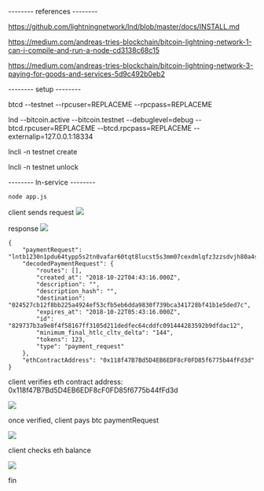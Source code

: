 -------- references --------

https://github.com/lightningnetwork/lnd/blob/master/docs/INSTALL.md

https://medium.com/andreas-tries-blockchain/bitcoin-lightning-network-1-can-i-compile-and-run-a-node-cd3138c68c15

https://medium.com/andreas-tries-blockchain/bitcoin-lightning-network-3-paying-for-goods-and-services-5d9c492b0eb2

-------- setup --------

btcd --testnet --rpcuser=REPLACEME --rpcpass=REPLACEME

lnd --bitcoin.active --bitcoin.testnet --debuglevel=debug --btcd.rpcuser=REPLACEME --btcd.rpcpass=REPLACEME --externalip=127.0.0.1:18334

lncli -n testnet create

lncli -n testnet unlock

-------- ln-service --------

`node app.js`

client sends request
![](https://i.imgur.com/WZrFuzg.png)

response
![](https://i.imgur.com/p4PF7Q6.png)

```
{
    "paymentRequest": "lntb1230n1pdu64typp5s2tn0vafar60tqt8lucst5s3mm07cexdmlqfz3zzsdvjh80a4sfqdqqcqzysuuxuj0tnwa4xx7uvpd8fpcdj5mlxufd3y9kmsk8nvmny9fluhmcqdgedealayl7su729kry29ex7ffwxm3ystxxngekgwzm8yy6a5nsqgqg6fe",
    "decodedPaymentRequest": {
        "routes": [],
        "created_at": "2018-10-22T04:43:16.000Z",
        "description": "",
        "description_hash": "",
        "destination": "024527cb12f8bb225a4924ef53cfb5eb6dda9830f739bca341728bf41b1e5ded7c",
        "expires_at": "2018-10-22T05:43:16.000Z",
        "id": "829737b3a9e8f4f58167ff3105d211dedfec64cddfc091444283592b9dfdac12",
        "minimum_final_htlc_cltv_delta": "144",
        "tokens": 123,
        "type": "payment_request"
    },
    "ethContractAddress": "0x118f47B7Bd5D4EB6EDF8cF0FD85f6775b44fFd3d"
}
```

client verifies eth contract address: 0x118f47B7Bd5D4EB6EDF8cF0FD85f6775b44fFd3d

![](https://i.imgur.com/PzoYMaG.png)

once verified, client pays btc paymentRequest

![](https://i.imgur.com/QKfNbAy.png)

client checks eth balance

![](https://i.imgur.com/OgGxysH.png)

fin
